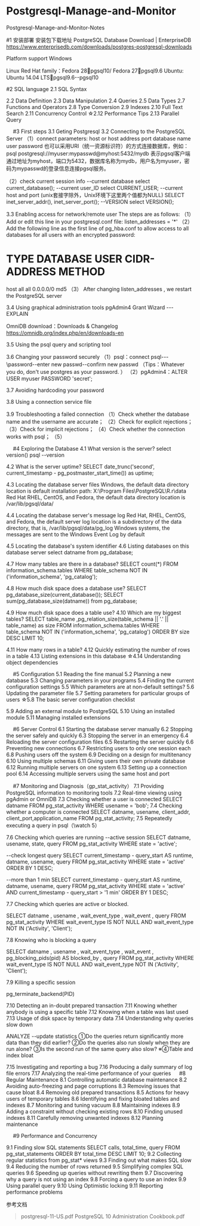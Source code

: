 # Postgresql-Manage-and-Monitor
Postgresql-Manage-and-Monitor-Notes


#1 安装部署
安装包下载地址
PostgreSQL Database Download | EnterpriseDB
https://www.enterprisedb.com/downloads/postgres-postgresql-downloads 

Platform support
Windows 
 

Linux 
Red Hat family：Fedora 28pgsql10/ Fedora 27pgsql9.6
Ubuntu:  Ubuntu 14.04 LTSpgsql9.6--pgsql10

#2 SQL language
2.1 SQL Syntax

2.2 Data Definition
2.3 Data Manipulation
2.4 Queries
2.5 Data Types
2.7 Functions and Operators
2.8 Type Conversion
2.9 Indexes
2.10 Full Text Search
2.11 Concurrency Control
☆2.12 Performance Tips
2.13 Parallel Query


 
#3 First steps
3.1 Geting Postgresql
3.2 Connecting to the PostgreSQL Server
（1）connect parameters:
host or host address
port
database name
user
password
也可以采用URI（统一资源标识符）的方式连接数据库，例如：psql postgresql://myuser:mypasswd@myhost:5432/mydb
表示pgsql客户端通过地址为myhost，端口为5432，数据库名称为mydb，用户名为myuser，密码为mypasswd的登录信息连接pgsql服务。

（2）check current session info
--current database
select current_database();
--current user_ID
select CURRENT_USER;
--current host and port (unix套接字除外，Unix环境下这里两个值都为NULL)
SELECT inet_server_addr(), inet_server_port();
--VERSION
select VERSION();

3.3 Enabling access for network/remote user
The steps are as follows:
（1） Add or edit this line in your  postgresql.conf file:
listen_addresses = '*'
（2） Add the following line as the first line of  pg_hba.conf to allow access to all
databases for all users with an encrypted password:
# TYPE DATABASE USER CIDR-ADDRESS METHOD
host all all 0.0.0.0/0 md5
（3） After changing  listen_addresses , we restart the PostgreSQL server

3.4 Using graphical administration tools
pgAdmin4
Grant Wizard ---EXPLAIN

OmniDB
download：Downloads & Changelog https://omnidb.org/index.php/en/downloads-en



3.5 Using the psql query and scripting tool


3.6 Changing your password securely
（1）psql：connect psql--- \password--enter new passwd--confirm new passwd
（Tips：Whatever you do, don't use  postgres as your password. ）
（2）pgAdmin4：ALTER USER myuser PASSWORD 'secret';


3.7 Avoiding hardcoding your password


3.8 Using a connection service file

3.9 Troubleshooting a failed connection
（1）Check whether the database name and the username are accurate；
（2）Check for explicit rejections；
（3）Check for implicit rejections；
（4）Check whether the connection works with psql；
（5）




 
#4 Exploring the Database
4.1 What version is the server?
select  version()
psql --version

4.2 What is the server uptime?
SELECT date_trunc('second',
current_timestamp - pg_postmaster_start_time()) as uptime;

4.3 Locating the database server files
Windows, the default data directory location is default installation path:  X:\Program Files\PostgreSQL\R.r\data
Red Hat RHEL, CentOS, and Fedora, the default data directory location is /var/lib/pgsql/data/

4.4 Locating the database server's message log
Red Hat, RHEL, CentOS, and Fedora, the default server log location is a subdirectory of the  data directory, that is,  /var/lib/pgsql/data/pg_log
Windows systems, the messages are sent to the Windows Event Log by default


4.5 Locating the database's system identifier
4.6 Listing databases on this database server
select datname from pg_database;

4.7 How many tables are there in a database?
SELECT count(*) FROM information_schema.tables
WHERE table_schema NOT IN ('information_schema',
'pg_catalog');

4.8 How much disk space does a database use?
SELECT pg_database_size(current_database());
SELECT sum(pg_database_size(datname)) from pg_database;

4.9 How much disk space does a table use?
4.10 Which are my biggest tables?
SELECT table_name
,pg_relation_size(table_schema || '.' || table_name) as size
FROM information_schema.tables
WHERE table_schema NOT IN ('information_schema', 'pg_catalog')
ORDER BY size DESC
LIMIT 10;

4.11 How many rows in a table?
4.12 Quickly estimating the number of rows in a table
4.13 Listing extensions in this database
☆4.14 Understanding object dependencies



 
#5 Configuration
5.1 Reading the fine manual
5.2 Planning a new database
5.3 Changing parameters in your programs
5.4 Finding the current configuration settings
5.5 Which parameters are at non-default settings?
5.6 Updating the parameter file
5.7 Setting parameters for particular groups of users
☆5.8 The basic server configuration checklist

5.9 Adding an external module to PostgreSQL
5.10 Using an installed module
5.11 Managing installed extensions




 
#6 Server Control
6.1 Starting the database server manually
6.2 Stopping the server safely and quickly
6.3 Stopping the server in an emergency
6.4 Reloading the server configuration files
6.5 Restarting the server quickly
6.6 Preventing new connections
6.7 Restricting users to only one session each
6.8 Pushing users off the system
6.9 Deciding on a design for multitenancy
6.10 Using multiple schemas
6.11 Giving users their own private database
6.12 Running multiple servers on one system
6.13 Setting up a connection pool
6.14 Accessing multiple servers using the same host and port


 
#7 Monitoring and Diagnosis（gp_stat_activity）
7.1 Providing PostgreSQL information to monitoring tools
7.2 Real-time viewing using pgAdmin or OmniDB
7.3 Checking whether a user is connected
SELECT datname FROM pg_stat_activity WHERE usename = 'bob';
7.4 Checking whether a computer is connected
SELECT datname, usename, client_addr, client_port,application_name FROM pg_stat_activity;
7.5 Repeatedly executing a query in psql（\watch 5）

7.6 Checking which queries are running
--active session
SELECT datname, usename, state, query FROM pg_stat_activity WHERE state = 'active';

--check longest query
SELECT
current_timestamp - query_start AS runtime,
datname, usename, query
FROM pg_stat_activity
WHERE state = 'active'
ORDER BY 1 DESC;

--more than 1 min
SELECT
current_timestamp - query_start AS runtime,
datname, usename, query
FROM pg_stat_activity
WHERE state = 'active'
AND current_timestamp - query_start > '1 min'
ORDER BY 1 DESC;

7.7 Checking which queries are active or blocked.


SELECT datname
, usename
, wait_event_type
, wait_event
, query
FROM pg_stat_activity
WHERE wait_event_type IS NOT NULL
AND wait_event_type NOT IN ('Activity', 'Client');

7.8 Knowing who is blocking a query

SELECT datname
, usename
, wait_event_type
, wait_event
, pg_blocking_pids(pid) AS blocked_by
, query
FROM pg_stat_activity
WHERE wait_event_type IS NOT NULL
AND wait_event_type NOT IN ('Activity', 'Client');

7.9 Killing a specific session

pg_terminate_backend(PID)

7.10 Detecting an in-doubt prepared transaction
7.11 Knowing whether anybody is using a specific table
7.12 Knowing when a table was last used
7.13 Usage of disk space by temporary data
7.14 Understanding why queries slow down

ANALYZE  --update statistics
①Do the queries return significantly more data than they did earlier?
②Do the queries also run slowly when they are run alone?
③Is the second run of the same query also slow?
※④Table and index bloat


7.15 Investigating and reporting a bug
7.16 Producing a daily summary of log file errors
7.17 Analyzing the real-time performance of your queries
 
#8 Regular Maintenance
8.1 Controlling automatic database maintenance
8.2 Avoiding auto-freezing and page corruptions
8.3 Removing issues that cause bloat
8.4 Removing old prepared transactions
8.5 Actions for heavy users of temporary tables
8.6 Identifying and fixing bloated tables and indexes
8.7 Monitoring and tuning vacuum
8.8 Maintaining indexes
8.9 Adding a constraint without checking existing rows
8.10 Finding unused indexes
8.11 Carefully removing unwanted indexes
8.12 Planning maintenance




 
#9 Performance and Concurrency

9.1 Finding slow SQL statements
SELECT calls, total_time, query FROM pg_stat_statements
ORDER BY total_time DESC LIMIT 10;
9.2 Collecting regular statistics from pg_stat* views
9.3 Finding out what makes SQL slow
9.4 Reducing the number of rows returned
9.5 Simplifying complex SQL queries
9.6 Speeding up queries without rewriting them
9.7 Discovering why a query is not using an index
9.8 Forcing a query to use an index
9.9 Using parallel query
9.10 Using Optimistic locking
9.11 Reporting performance problems







参考文档
>postgresql-11-US.pdf
>PostgreSQL 10 Administration Cookbook.pdf
